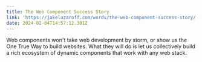 ```yaml
---
title: The Web Component Success Story
link: 'https://jakelazaroff.com/words/the-web-component-success-story/'
date: 2024-02-04T14:57:12.301Z
---
```


Web components won't take web development by storm, or show us the One True Way to build websites. What they will do is let us collectively build a rich ecosystem of dynamic components that work with any web stack.

